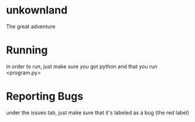 # unkownland
The great adventure

# Running
in order to run, just make sure you got python and that you run <program.py>

# Reporting Bugs
under the issues tab, just make sure that it's labeled as a bug (the red label)
